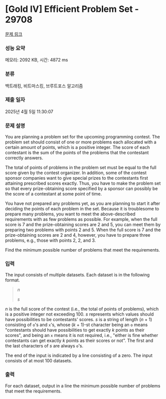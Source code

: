 # [Gold IV] Efficient Problem Set - 29708 

[문제 링크](https://www.acmicpc.net/problem/29708) 

### 성능 요약

메모리: 2092 KB, 시간: 4872 ms

### 분류

백트래킹, 비트마스킹, 브루트포스 알고리즘

### 제출 일자

2025년 4월 5일 11:30:07

### 문제 설명

<p>You are planning a problem set for the upcoming programming contest. The problem set should consist of one or more problems each allocated with a certain amount of points, which is a positive integer. The score of each contestant is the sum of the points of the problems that the contestant correctly answers.</p>

<p>The total of points of problems in the problem set must be equal to the full score given by the contest organizer. In addition, some of the contest sponsor companies want to give special prizes to the contestants first attaining prescribed scores exactly. Thus, you have to make the problem set so that every prize-obtaining score specified by a sponsor can possibly be the score of a contestant at some point of time.</p>

<p>You have not prepared any problems yet, as you are planning to start it after deciding the points of each problem in the set. Because it is troublesome to prepare many problems, you want to meet the above-described requirements with as few problems as possible. For example, when the full score is 7 and the prize-obtaining scores are 2 and 5, you can meet them by preparing two problems with points 2 and 5. When the full score is 7 and the prize-obtaining scores are 2 and 4, however, you have to prepare three problems, e.g., those with points 2, 2, and 3.</p>

<p>Find the minimum possible number of problems that meet the requirements.</p>

### 입력 

 <p>The input consists of multiple datasets. Each dataset is in the following format.</p>

<blockquote>
<p><i>n</i></p>

<p><i>s</i></p>
</blockquote>

<p><i>n</i> is the full score of the contest (i.e., the total of points of problems), which is a positive integer not exceeding 100. <i>s</i> represents which values should have possibilities to be contestants' scores. <i>s</i> is a string of length (<i>n</i> + 1) consisting of <code>o</code>'s and <code>x</code>'s, whose (<i>k</i> + 1)-st character being an <code>o</code> means "contestants should have possibilities to get exactly <i>k</i> points as their scores", and being an <code>x</code> means it is not required, i.e., "either is fine whether contestants can get exactly <i>k</i> points as their scores or not". The first and the last characters of <i>s</i> are always <code>o</code>'s.</p>

<p>The end of the input is indicated by a line consisting of a zero. The input consists of at most 100 datasets.</p>

### 출력 

 <p>For each dataset, output in a line the minimum possible number of problems that meet the requirements.</p>

